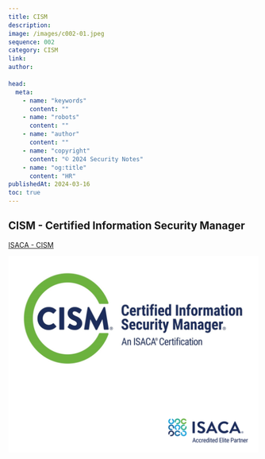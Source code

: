 ```yaml
---
title: CISM
description:
image: /images/c002-01.jpeg
sequence: 002
category: CISM
link:
author:

head:
  meta:
    - name: "keywords"
      content: ""
    - name: "robots"
      content: ""
    - name: "author"
      content: ""
    - name: "copyright"
      content: "© 2024 Security Notes"
    - name: "og:title"
      content: "HR"
publishedAt: 2024-03-16
toc: true
---
```


## CISM - Certified Information Security Manager

<a href="https://www.isaca.org/credentialing/cism">ISACA - CISM</a>

![c002-01.jpeg](/images/c002-01.jpeg)
